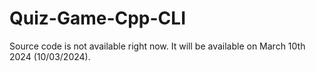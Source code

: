 # Quiz-Game-Cpp-CLI
Source code is not available right now. It will be available on March 10th 2024 (10/03/2024).

